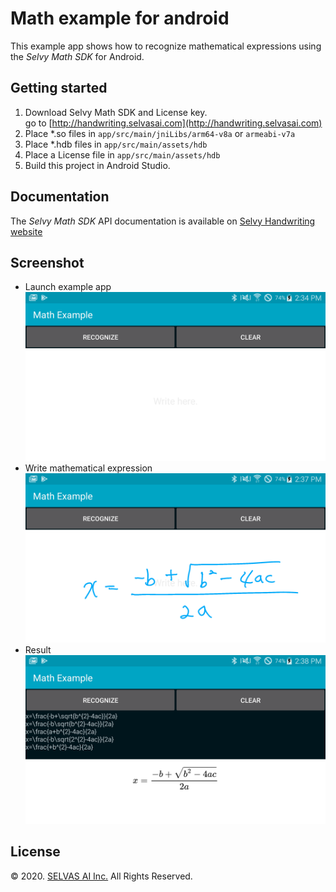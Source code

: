 # Math example for android
This example app shows how to recognize mathematical expressions using the *Selvy Math SDK* for Android.

## Getting started

1. Download Selvy Math SDK and License key.<br>
   go to [http://handwriting.selvasai.com](http://handwriting.selvasai.com)
2. Place *.so files in `app/src/main/jniLibs/arm64-v8a` or `armeabi-v7a`
3. Place *.hdb files in `app/src/main/assets/hdb`
4. Place a License file in `app/src/main/assets/hdb`
5. Build this project in Android Studio.

## Documentation
The *Selvy Math SDK* API documentation is available on [Selvy Handwriting website](http://handwriting.selvasai.com)

## Screenshot
* Launch example app
![](/screenshot-1.png)
* Write mathematical expression
![](/screenshot-2.png)
* Result
![](/screenshot-3.png)

## License
© 2020. [SELVAS AI Inc.](http://www.selvasai.com) All Rights Reserved.
